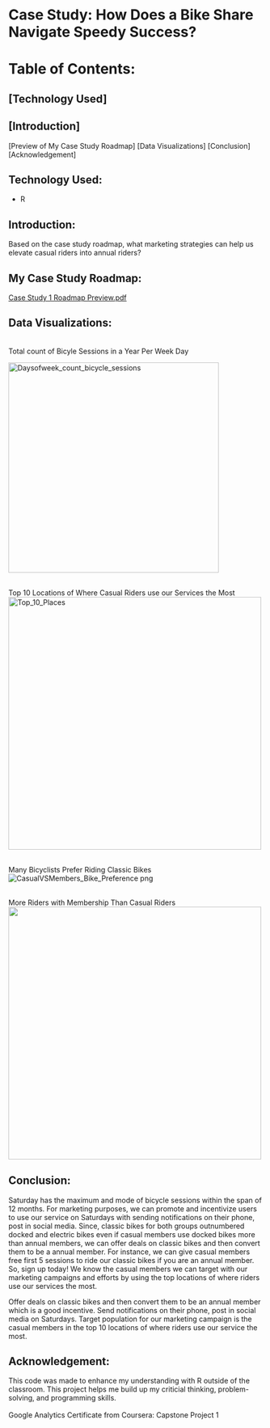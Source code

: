 # Case Study: How Does a Bike Share Navigate Speedy Success?
# Table of Contents:
## [Technology Used]
## [Introduction]
[Preview of My Case Study Roadmap]
[Data Visualizations]
[Conclusion]
[Acknowledgement]

## Technology Used: 
+ R

## Introduction: 
Based on the case study roadmap, what marketing strategies can help us elevate casual riders into annual riders?

## My Case Study Roadmap: 
[Case Study 1 Roadmap Preview.pdf](https://github.com/sunnychang517/Case-Study-How-Does-a-Bike-Share-Navigate-Speedy-Success-/blob/main/Case%20Study%201%20Roadmap%20Preview.pdf)

## Data Visualizations:
<br>Total count of Bicyle Sessions in a Year Per Week Day </br>

<img width="416" alt="Daysofweek_count_bicycle_sessions" src="https://user-images.githubusercontent.com/54777897/236651784-de3d2593-e867-49b2-bcac-4a413fdd20f9.png">

<br>Top 10 Locations of Where Casual Riders use our Services the Most</br>
<img width="500" alt="Top_10_Places" src="https://user-images.githubusercontent.com/54777897/236650582-8bef58de-5179-47e8-8c53-b604359867dc.png">

<br>Many Bicyclists Prefer Riding Classic Bikes</br>
![CasualVSMembers_Bike_Preference png](https://user-images.githubusercontent.com/54777897/236650950-093452c9-61b8-4cef-b13b-c55c7d0b9c80.png)

<br>More Riders with Membership Than Casual Riders</br>
<img src="https://user-images.githubusercontent.com/54777897/236650182-56eb7502-56af-4989-b17a-d3ceb9805460.png" width="500" height="500" />

## Conclusion: 
Saturday has the maximum and mode of bicycle sessions within the span of 12
months. For marketing purposes, we can promote and incentivize users to use our
service on Saturdays with sending notifications on their phone, post in social media.
Since, classic bikes for both groups outnumbered docked and electric bikes even if
casual members use docked bikes more than annual members, we can offer deals
on classic bikes and then convert them to be a annual member. For instance, we
can give casual members free first 5 sessions to ride our classic bikes if you are an
annual member. So, sign up today! We know the casual members we can target
with our marketing campaigns and efforts by using the top locations of
where riders use our services the most.

Offer deals on classic bikes and then convert them to be an annual member which
is a good incentive. Send notifications on their phone, post in social media on
Saturdays. Target population for our marketing campaign is the casual members in
the top 10 locations of where riders use our service the most.

## Acknowledgement: 
This code was made to enhance my understanding with R outside of the classroom. This project helps me build up my criticial thinking, problem-solving, and programming skills. </br>
<br>
Google Analytics Certificate from Coursera: Capstone Project 1

